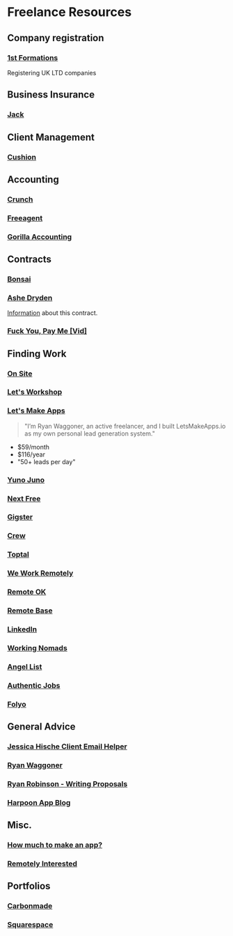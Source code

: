 # Freelance Resources

## Company registration

### [1st Formations](https://www.1stformations.co.uk)
Registering UK LTD companies

## Business Insurance

### [Jack](https://withjack.co.uk)

## Client Management

### [Cushion](http://cushionapp.com)

## Accounting

### [Crunch](https://www.crunch.co.uk)

### [Freeagent](https://www.freeagent.com)

### [Gorilla Accounting](https://gorillaaccounting.com)

## Contracts

### [Bonsai](https://www.hellobonsai.com/freelancers)

### [Ashe Dryden](https://github.com/ashedryden/freelance-contract)

[Information](https://www.ashedryden.com/blog/contract) about this contract.

### [Fuck You, Pay Me [Vid]](https://vimeo.com/22053820)

## Finding Work

### [On Site](http://onsite.io)

### [Let's Workshop](http://letsworkshop.com)

### [Let's Make Apps](https://letsmakeapps.io)

> "I’m Ryan Waggoner, an active freelancer, and I built LetsMakeApps.io as my own personal lead generation system."

- $59/month
- $116/year
- "50+ leads per day"

### [Yuno Juno](http://yunojuno.com)

### [Next Free](https://www.nextfree.co.uk)

### [Gigster](https://gigster.com)

### [Crew](https://crew.co)

### [Toptal](https://www.toptal.com)

### [We Work Remotely](https://weworkremotely.com)

### [Remote OK](https://remoteok.io)

### [Remote Base](https://remotebase.io/companies)

### [LinkedIn](https://www.linkedin.com/jobs)

### [Working Nomads](https://www.workingnomads.co/jobs)

### [Angel List](https://angel.co/jobs)

### [Authentic Jobs](https://authenticjobs.com)

### [Folyo](https://www.folyo.me)

## General Advice

### [Jessica Hische Client Email Helper](http://jessicahische.is/helpingyouanswer)

### [Ryan Waggoner](http://ryanwaggoner.com)

### [Ryan Robinson - Writing Proposals](https://www.ryrob.com/courses/writing-winning-freelance-proposal/?ref=bonsai)

### [Harpoon App Blog](https://harpoonapp.com/blog/category/freelancing)

## Misc.

### [How much to make an app?](http://howmuchtomakeanapp.com)

### [Remotely Interested](http://www.remotelyinterested.co)

## Portfolios

### [Carbonmade](https://carbonmade.com)

### [Squarespace](http://squarespace.com)
